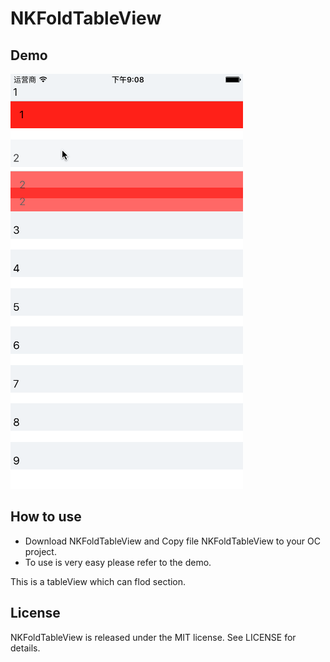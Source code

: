 # NKFoldTableView

## Demo
![image](https://github.com/Nikolilol/NKFoldTableView/blob/master/ScreenShot.gif)   

## How to use
- Download NKFoldTableView and Copy file NKFoldTableView to your OC project.
- To use is very easy please refer to the demo.

This is a tableView which can flod section.

## License

NKFoldTableView is released under the MIT license. See LICENSE for details.
